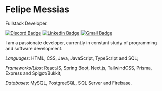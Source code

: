# Felipe Messias

Fullstack Developer.

[![Discord Badge](https://img.shields.io/badge/-@FelipeMessias-FF6264?style=flat-square&labelColor=FF6264&logo=discord&logoColor=white&link=https://discord.com/channels/@me/486960057863372816)](https://discord.com/channels/@me/486960057863372816) 
[![Linkedin Badge](https://img.shields.io/badge/-Felipe%20Messias-FF6264?style=flat-square&logo=Linkedin&logoColor=white&link=https://www.linkedin.com/in/felipe-messias-fms
)](https://www.linkedin.com/in/felipe-messias-fms) 
[![Gmail Badge](https://img.shields.io/badge/-felipe.messias.fms@gmail.com-FF6264?style=flat-square&logo=Gmail&logoColor=white&link=mailto:felipe.messias.fms@gmail.com)](mailto:felipe.messias.fms@gmail.com)

I am a passionate developer, currently in constant study of programming and software development.



*Languages*: HTML, CSS, Java, JavaScript, TypeScript and SQL;

*Frameworks/Libs*: ReactJS, Spring Boot, Next.js, TailwindCSS, Prisma, Express and Spigot/Bukkit;

*Databases*: MySQL, PostgreeSQL, SQL Server and Firebase.

